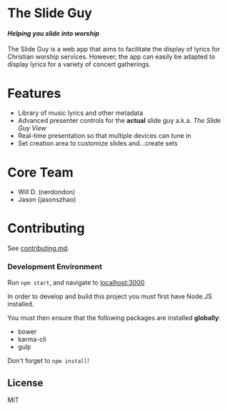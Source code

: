 # The Slide Guy
#### *Helping you slide into worship*
The Slide Guy is a web app that aims to facilitate the display of lyrics for Christian worship services. However,
the app can easily be adapted to display lyrics for a variety of concert gatherings.

# Features
 - Library of music lyrics and other metadata
 - Advanced presenter controls for the **actual** slide guy a.k.a. *The Slide Guy View*
 - Real-time presentation so that multiple devices can tune in
 - Set creation area to customize slides and...create sets

# Core Team
 - Will D. (nerdondon)
 - Jason (jasonszhao)

# Contributing

See [contributing.md](contributing.md).

### Development Environment

Run `npm start`, and navigate to [localhost:3000](localhost:3000)

In order to develop and build this project you must first have Node.JS installed.

You must then ensure that the following packages are installed **globally**:

 - bower
 - karma-cli
 - gulp

Don't forget to `npm install`!


## License
MIT
